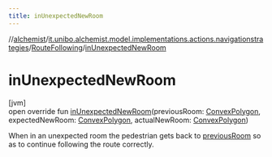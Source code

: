 ```yaml
---
title: inUnexpectedNewRoom
---
```

//[alchemist](../../../index.html)/[it.unibo.alchemist.model.implementations.actions.navigationstrategies](../index.html)/[RouteFollowing](index.html)/[inUnexpectedNewRoom](in-unexpected-new-room.html)



# inUnexpectedNewRoom



[jvm]\
open override fun [inUnexpectedNewRoom](in-unexpected-new-room.html)(previousRoom: [ConvexPolygon](../../it.unibo.alchemist.model.interfaces.geometry.euclidean2d/-convex-polygon/index.html), expectedNewRoom: [ConvexPolygon](../../it.unibo.alchemist.model.interfaces.geometry.euclidean2d/-convex-polygon/index.html), actualNewRoom: [ConvexPolygon](../../it.unibo.alchemist.model.interfaces.geometry.euclidean2d/-convex-polygon/index.html))



When in an unexpected room the pedestrian gets back to [previousRoom](in-unexpected-new-room.html) so as to continue following the route correctly.




